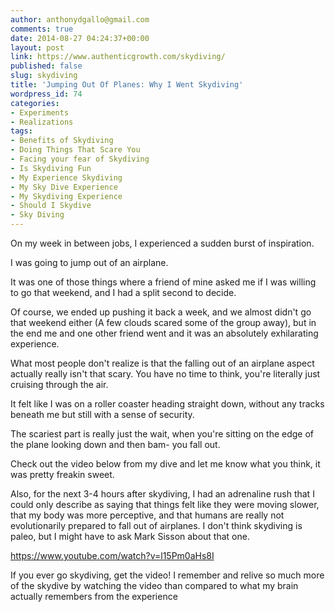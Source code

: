 ```yaml
---
author: anthonydgallo@gmail.com
comments: true
date: 2014-08-27 04:24:37+00:00
layout: post
link: https://www.authenticgrowth.com/skydiving/
published: false
slug: skydiving
title: 'Jumping Out Of Planes: Why I Went Skydiving'
wordpress_id: 74
categories:
- Experiments
- Realizations
tags:
- Benefits of Skydiving
- Doing Things That Scare You
- Facing your fear of Skydiving
- Is Skydiving Fun
- My Experience Skydiving
- My Sky Dive Experience
- My Skydiving Experience
- Should I Skydive
- Sky Diving
---
```


On my week in between jobs, I experienced a sudden burst of inspiration.

I was going to jump out of an airplane.

It was one of those things where a friend of mine asked me if I was willing to go that weekend, and I had a split second to decide.

Of course, we ended up pushing it back a week, and we almost didn't go that weekend either (A few clouds scared some of the group away), but in the end me and one other friend went and it was an absolutely exhilarating experience.

What most people don't realize is that the falling out of an airplane aspect actually really isn't that scary. You have no time to think, you're literally just cruising through the air.

It felt like I was on a roller coaster heading straight down, without any tracks beneath me but still with a sense of security.

The scariest part is really just the wait, when you're sitting on the edge of the plane looking down and then bam- you fall out.

Check out the video below from my dive and let me know what you think, it was pretty freakin sweet.

Also, for the next 3-4 hours after skydiving, I had an adrenaline rush that I could only describe as saying that things felt like they were moving slower, that my body was more perceptive, and that humans are really not evolutionarily prepared to fall out of airplanes. I don't think skydiving is paleo, but I might have to ask Mark Sisson about that one.

https://www.youtube.com/watch?v=l15Pm0aHs8I

If you ever go skydiving, get the video! I remember and relive so much more of the skydive by watching the video than compared to what my brain actually remembers from the experience
